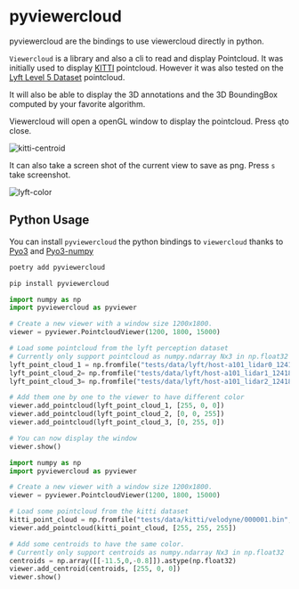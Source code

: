 # pyviewercloud

pyviewercloud are the bindings to use viewercloud directly in python.

`Viewercloud` is a library and also a cli to read and display Pointcloud.
It was initially used to display [KITTI](http://www.cvlibs.net/datasets/kitti/) pointcloud.
However it was also tested on the [Lyft Level 5 Dataset](https://self-driving.lyft.com/level5/data/) pointcloud.

It will also be able to display the 3D annotations and the 3D BoundingBox computed by your favorite algorithm.

Viewercloud will open a openGL window to display the pointcloud. Press `q`to close.

![kitti-centroid](https://raw.githubusercontent.com/ThomAub/viewercloud/master/assets/kitti_with_centroid.png)

It can also take a screen shot of the current view to save as png. Press `s` take screenshot.

![lyft-color](https://raw.githubusercontent.com/ThomAub/viewercloud/master/assets/screenshot.png)

## Python Usage

You can install `pyviewercloud` the python bindings to `viewercloud` thanks to [Pyo3](https://github.com/PyO3/pyo3) and [Pyo3-numpy](https://github.com/PyO3/rust-numpy)

```bash
poetry add pyviewercloud
```

```bash
pip install pyviewercloud
```

```python
import numpy as np
import pyviewercloud as pyviewer

# Create a new viewer with a window size 1200x1800.
viewer = pyviewer.PointcloudViewer(1200, 1800, 15000)

# Load some pointcloud from the lyft perception dataset
# Currently only support pointcloud as numpy.ndarray Nx3 in np.float32
lyft_point_cloud_1 = np.fromfile("tests/data/lyft/host-a101_lidar0_1241893239502712366.bin", dtype=np.float32).reshape((-1, 5))[:,:3]
lyft_point_cloud_2= np.fromfile("tests/data/lyft/host-a101_lidar1_1241893239502712366.bin", dtype=np.float32).reshape((-1, 5))[:,:3]
lyft_point_cloud_3= np.fromfile("tests/data/lyft/host-a101_lidar2_1241893239502712366.bin", dtype=np.float32).reshape((-1, 5))[:,:3]

# Add them one by one to the viewer to have different color
viewer.add_pointcloud(lyft_point_cloud_1, [255, 0, 0])
viewer.add_pointcloud(lyft_point_cloud_2, [0, 0, 255])
viewer.add_pointcloud(lyft_point_cloud_3, [0, 255, 0])

# You can now display the window
viewer.show()
```

```python
import numpy as np
import pyviewercloud as pyviewer

# Create a new viewer with a window size 1200x1800.
viewer = pyviewer.PointcloudViewer(1200, 1800, 15000)

# Load some pointcloud from the kitti dataset
kitti_point_cloud = np.fromfile("tests/data/kitti/velodyne/000001.bin", dtype=np.float32).reshape((-1, 4))[:,:3]
viewer.add_pointcloud(kitti_point_cloud, [255, 255, 255])

# Add some centroids to have the same color.
# Currently only support centroids as numpy.ndarray Nx3 in np.float32
centroids = np.array([[-11.5,0,-0.8]]).astype(np.float32)
viewer.add_centroid(centroids, [255, 0, 0])
viewer.show()
```

